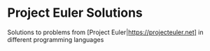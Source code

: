 # Project Euler Solutions

Solutions to problems from [Project Euler|https://projecteuler.net] in different programming languages
